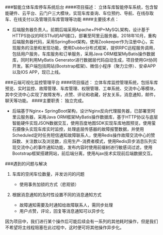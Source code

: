 ###智能立体车库停车系统后台
####项目描述：
立体车库智能停车系统，包含智能硬件、云平台、云门户三大模块，实现车库查询、车位预约、导航、在线存取车、在线支付以及管理员车库管理等功能
####主要技术点：
- 后端服务器负责人。前期后端采用Apache+PHP+MySQL架构，设计基于HTTPS协议的RESTful的API接口，部署至阿里云服务器，2018年10月，重构后端服务器代码，采用SpringBoot架构，使用Zookeeper作为注册中心，实现服务的注册和发现功能，使用Dubbo分布式框架，提供RPC远程服务调用，包括用户服务，车库服务和订单服务，采用Java ORM框架MyBatis操作数据库，同时利用MyBatis Generator进行数据层代码自动生成，项目使用Git协同开发。客户端包括网站(Bootstrap框架)、微信小程序（聚力立停）、安卓APP以及IOS APP，现已上线。

###云端可视化监控管理平台
####项目描述：
立体车库监控管理系统，包括车库预览、实时监控、故障管理、车库管理、权限管理、工单系统、交流中心等模块，其中交流中心实现了故障发布，点赞、评论和收藏，好友关系，消息通知，邮件，聊天等功能。
####主要职责：
独立完成。
- 后端基于Nginx+ SpringBoot架构，设计Nginx反向代理服务器，已部署至阿里云服务器，采用Java ORM框架MyBatis操作数据库，基于HTTP协议与底层智能硬件实现JSON数据交互，使用百度地图SDK实现车库地图预览，使用萤石摄像头实现车库实时监控，处理底层传感器的故障报警数据，并使用Scheduled定时任务短信通知故障联系人，使用Redis操作故障交流中心的赞踩数、关注数以及浏览数，应用生产-消费者模式，使用Redis异步消息队列实现交流中心的事件通知功能，发布内容时使用前缀树进行敏感词过滤，使用Bootstrap框架搭建网站，前后端分离，使用Ajax技术实现前后端数据交互。

###遇到的问题与解决
1. 车库的空闲车位数量，并发访问的问题
    - 使用事务加锁的方式（悲观锁）
   
    
2. 根据消息通知的及时性设置不同的消息通知方式
    - 故障通知需要及时通知给故障联系人，需同步处理
    - 用户点赞，评论，回复等消息通知可以异步化

因为项目中，我们进行某个操作后可能后续会有一系列的其他耗时操作，但是我们不希望将主线程阻塞在此过程中，这时便可将其他操作异步化。
    


